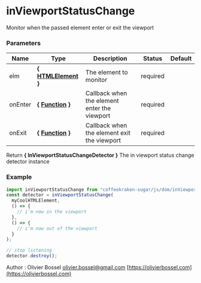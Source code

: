 # inViewportStatusChange

Monitor when the passed element enter or exit the viewport

### Parameters

| Name    | Type                                                                                                       | Description                                  | Status   | Default |
| ------- | ---------------------------------------------------------------------------------------------------------- | -------------------------------------------- | -------- | ------- |
| elm     | **{ [HTMLElement](https://developer.mozilla.org/fr/docs/Web/API/HTMLElement) }**                           | The element to monitor                       | required |
| onEnter | **{ [Function](https://developer.mozilla.org/fr/docs/Web/JavaScript/Reference/Objets_globaux/Function) }** | Callback when the element enter the viewport | required |
| onExit  | **{ [Function](https://developer.mozilla.org/fr/docs/Web/JavaScript/Reference/Objets_globaux/Function) }** | Callback when the element exit the viewport  | required |

Return **{ InViewportStatusChangeDetector }** The in viewport status change detector instance

### Example

```js
import inViewportStatusChange from "coffeekraken-sugar/js/dom/inViewportStatusChange";
const detector = inViewportStatusChange(
  myCoolHTMLElement,
  () => {
    // i'm now in the viewport
  },
  () => {
    // i'm now out of the viewport
  }
);

// stop listening
detector.destroy();
```

Author : Olivier Bossel [olivier.bossel@gmail.com](mailto:olivier.bossel@gmail.com) [https://olivierbossel.com](https://olivierbossel.com)
